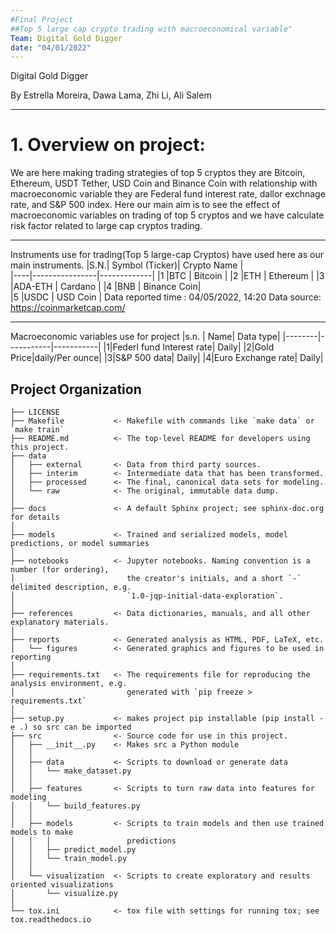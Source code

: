 ```yaml
---
#Final Project 
##Top 5 large cap crypto trading with macroeconomical variable"
Team: Digital Gold Digger
date: "04/01/2022"
---
```



Digital Gold Digger

By Estrella Moreira, Dawa Lama, Zhi Li, Ali Salem


---
# **1. Overview on project:**

We are here making trading strategies of top 5 cryptos they are Bitcoin, Ethereum, USDT Tether, USD Coin and Binance Coin with relationship with macroeconomic variable they are Federal fund interest rate, dallor exchnage rate, and S&P 500 index. Here our main aim is to see the effect of macroeconomic variables on trading of top 5 cryptos and we have calculate risk factor related to large cap cryptos trading.

----

Instruments use for trading(Top 5 large-cap Cryptos) have used here as our main instruments.
|S.N.| Symbol (Ticker)|	Crypto Name |	
|----|----------------|-------------|
|1	 |BTC             |	Bitcoin	    |
|2	 |ETH	          | Ethereum	|
|3	 |ADA-ETH	      | Cardano	    |
|4	 |BNB	          | Binance Coin|	
|5	 |USDC	          | USD Coin	|
Data reported time : 04/05/2022, 14:20
Data source: https://coinmarketcap.com/

---

Macroeconomic variables use for project
|s.n.    |       Name|  Data type|
|--------|-----------|-----------|
|1|Federl fund Interest rate| Daily|
|2|Gold Price|daily/Per ounce|
|3|S&P 500 data| Daily|
|4|Euro Exchange rate| Daily|



Project Organization
------------

    ├── LICENSE
    ├── Makefile           <- Makefile with commands like `make data` or `make train`
    ├── README.md          <- The top-level README for developers using this project.
    ├── data
    │   ├── external       <- Data from third party sources.
    │   ├── interim        <- Intermediate data that has been transformed.
    │   ├── processed      <- The final, canonical data sets for modeling.
    │   └── raw            <- The original, immutable data dump.
    │
    ├── docs               <- A default Sphinx project; see sphinx-doc.org for details
    │
    ├── models             <- Trained and serialized models, model predictions, or model summaries
    │
    ├── notebooks          <- Jupyter notebooks. Naming convention is a number (for ordering),
    │                         the creator's initials, and a short `-` delimited description, e.g.
    │                         `1.0-jqp-initial-data-exploration`.
    │
    ├── references         <- Data dictionaries, manuals, and all other explanatory materials.
    │
    ├── reports            <- Generated analysis as HTML, PDF, LaTeX, etc.
    │   └── figures        <- Generated graphics and figures to be used in reporting
    │
    ├── requirements.txt   <- The requirements file for reproducing the analysis environment, e.g.
    │                         generated with `pip freeze > requirements.txt`
    │
    ├── setup.py           <- makes project pip installable (pip install -e .) so src can be imported
    ├── src                <- Source code for use in this project.
    │   ├── __init__.py    <- Makes src a Python module
    │   │
    │   ├── data           <- Scripts to download or generate data
    │   │   └── make_dataset.py
    │   │
    │   ├── features       <- Scripts to turn raw data into features for modeling
    │   │   └── build_features.py
    │   │
    │   ├── models         <- Scripts to train models and then use trained models to make
    │   │   │                 predictions
    │   │   ├── predict_model.py
    │   │   └── train_model.py
    │   │
    │   └── visualization  <- Scripts to create exploratory and results oriented visualizations
    │       └── visualize.py
    │
    └── tox.ini            <- tox file with settings for running tox; see tox.readthedocs.io
